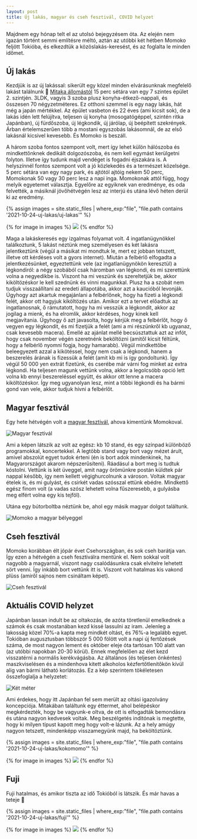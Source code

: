 ```yaml
---
layout: post
title: Új lakás, magyar és cseh fesztivál, COVID helyzet
---
```


Majdnem egy hónap telt el az utolsó bejegyzésem óta. Az elején nem igazán történt semmi említésre méltó, aztán az utóbbi két hétben Momoko feljött Tokióba, és elkezdtük a közöslakás-keresést, és az foglalta le minden időmet.

<!--break-->

## Új lakás

Kezdjük is az új lakással: sikerült egy közel minden elvárásunknak megfelelő lakást találnunk 🥳 [Mitaka állomástól](https://goo.gl/maps/LctnTVcL5t6dEY8v6) 15 perc sétára van egy 7 szintes épület 2. szintjén. 3LDK, vagyis 3 szoba plusz konyha-étkező-nappali, és összesen 70 négyzetméteres. Ez otthoni szemmel is egy nagy lakás, hát még a japán mértékkel. Az épület vasbeton és 22 éves (ami kicsit sok), de a lakás idén lett felújítva, teljesen új konyha (mosogatógéppel, szintén ritka Japánban), új fürdőszoba, új légkondik, új járólap, új beépített szekrények. Árban értelemszerűen több a mostani egyszobás lakásomnál, de az első lakásnál kicsivel kevesebb. És Momoko is beszáll.

A három szoba fontos szempont volt, mert így lehet külön hálószoba és mindkettőnknek dedikált dolgozószoba, és nem kell egymást kerülgetni folyton. Illetve így tudunk majd vendéget is fogadni éjszakára is. A helyszínnél fontos szempont volt a jó közlekedés és a természet közelsége. 5 perc sétára van egy nagy park, és ajtótól ajtóig nekem 50 perc, Momokonak 50 vagy 30 perc lesz a napi inga. Momokonak attól függ, hogy melyik egyetemet választja. Egyelőre az egyiknek van eredménye, és oda felvették, a másiknál jövőhétvégén lesz az interjú és utána lévő héten derül ki az eredmény.

{% assign images = site.static_files | where_exp:"file", "file.path contains '2021-10-24-uj-lakas/uj-lakas'" %}
<p class="autogallery">
{% for image in images %}
    <a href="{{ site.baseurl }}{{ image.path }}"><img src="{{ site.baseurl }}{{ image.path }}" class="autogallery-img"></a>
{% endfor %}
</p>

Maga a lakáskeresés egy izgalmas folyamat volt. 4 ingatlanügynökkel találkoztunk, 5 lakást néztünk meg személyesen és két lakásra jelentkeztünk (végül a másikat mi mondtuk le, mert ez jobban tetszett, illetve ott kérdéses volt a gyors internet). Miután a felbérlő elfogadta a jelentkezésünket, egyeztettünk vele (az ingatlanügynökön keresztül) a légkondiról: a négy szobából csak háromban van légkondi, és mi szerettünk volna a negyedikbe is. Viszont ha mi veszünk és szereltetjük be, akkor kiköltözéskor le kell szednünk és vinni magunkkal. Plusz ha a szobát nem tudjuk visszaállítani az eredeti állapotába, akkor azt a kaucióból levonják. Úgyhogy azt akartuk megajánlani a felbérlőnek, hogy ha fizeti a légkondi felét, akkor ott hagyjuk kiköltözés után. Amikor ezt a tervet előadtuk az ingatlanosnak, ő rámutatott, hogy ha mi vesszük a légkondit, akkor az jogilag a mienk, és ha elromlik, akkor kérdéses, hogy kinek kell megjavítania. Úgyhogy ő azt javasolta, hogy kérjük meg a felbérlőt, hogy ő vegyen egy légkondit, és mi fizetjük a felét (ami a mi részünkről kb ugyanaz, csak kevesebb macera). Emellé az ajánlat mellé becsúsztattuk azt az infót, hogy csak november végén szeretnénk beköltözni (amitől kicsit féltünk, hogy a felbérlő nyomni fogja, hogy hamarabb). Végül mindkettőbe beleegyezett azzal a kikötéssel, hogy nem csak a légkondi, hanem a beszerelés árának is fizessük a felét (amit kb mi is így gondoltunk). Így végül 50 000 yen extrát fizetünk, és cserébe már várni fog minket az extra légkondi. Ha teljesen magunk vettünk volna, akkor a legolcsóbb opció lett volna kb ennyi beszereléssel együtt, és akkor ott lenne a macera kiköltözéskor. Így meg ugyanolyan lesz, mint a többi légkondi és ha bármi gond van vele, akkor tudjuk hívni a felbérlőt.

## Magyar fesztivál

Egy hete hétvégén volt a [magyar fesztivál](https://www.facebook.com/HungarianCultureTokyo/posts/380134073815229), ahova kimentünk Momokoval. 

![Magyar fesztivál](/assets/2021-10-24-uj-lakas/PXL_20211016_031114738.jpeg#lb)

Ami a képen látszik az volt az egész: kb 10 stand, és egy színpad különböző programokkal, koncertekkel. A legtöbb stand vagy bort vagy mézet árult, amivel abszolút egyet tudok érteni (én is bort adok mindenkinek, ha Magyarországot akarom népszerűsíteni). Ráadásul a bort meg is tudtuk kóstolni. Vettünk is két üveggel, amit nagy örömünkre postán küldtek pár nappal később, így nem kellett végighurcolnunk a városon. Voltak magyar ételek is, és mi gulyást, és csirkét vadas szósszal ettünk ebédre. Mindkettő egész finom volt (a vadas szósz lehetett volna fűszeresebb, a gulyásba meg elfért volna egy kis tejföl).

Utána egy bútorboltba néztünk be, ahol egy másik magyar dolgot találtunk.

![Momoko a magyar bélyeggel](/assets/2021-10-24-uj-lakas/PXL_20211016_064511503.jpeg#lb)

## Cseh fesztivál

Momoko korábban élt jópár évet Csehországban, és sok cseh barátja van. Így ezen a hétvégén a cseh fesztiválra mentünk el. Nem sokkal volt nagyobb a magyarnál, viszont nagy csalódásunkra csak elvitelre lehetett sört venni. Így inkább bort vettünk itt is. Viszont volt hatalmas kis vakond plüss (amiről sajnos nem csináltam képet).

![Cseh fesztivál](/assets/2021-10-24-uj-lakas/PXL_20211023_063113793.jpeg#lb)

## Aktuális COVID helyzet

Japánban lassan indult be az oltakozás, de azóta töretlenül emelkednek a számok és csak mostanában kezd kissé lassulni az iram. Jelenleg a lakosság közel 70%-a kapta meg mindkét oltást, és 76%-a legalább egyet. Tokióban augusztusban többször 5 000 fölött volt a napi új fertőzések száma, de most nagyon lement és október eleje óta tartósan 100 alatt van (az utóbbi napokban 20-30 körül). Ennek megfelelően az élet kezd visszatérni a normális kerékvágásba. Az általános (és teljesen önkéntes) maszkviselésen és a mindenhova kitett alkoholos kézfertőtlenítőkön kívül alig van bármi látható korlátozás. Ez a kép szerintem tökéletesen összefoglalja a helyzetet:

![Két méter](/assets/2021-10-24-uj-lakas/PXL_20211023_081237069.jpeg#lb)

Ami érdekes, hogy itt Japánban fel sem merült az oltási igazolvány koncepciója. Mitakában találtunk egy éttermet, ahol belépéskor megkérdezték, hogy be vagyunk-e oltva, de ott is elfogadták bemondásra és utána nagyon kedvesek voltak. Meg beszélgetés inditónak is megtette, hogy ki milyen típust kapott meg hogy volt-e lázunk. Az a hely amúgy nagyon tetszett, mindenképp visszamegyünk majd, ha beköltöztünk.

{% assign images = site.static_files | where_exp:"file", "file.path contains '2021-10-24-uj-lakas/kokomomo'" %}
<p class="autogallery">
{% for image in images %}
    <a href="{{ site.baseurl }}{{ image.path }}"><img src="{{ site.baseurl }}{{ image.path }}" class="autogallery-img"></a>
{% endfor %}
</p>

## Fuji

Fuji hatalmas, és amikor tiszta az idő Tokióból is látszik. És már havas a teteje 🤩

{% assign images = site.static_files | where_exp:"file", "file.path contains '2021-10-24-uj-lakas/fuji'" %}
<p class="autogallery">
{% for image in images %}
    <a href="{{ site.baseurl }}{{ image.path }}"><img src="{{ site.baseurl }}{{ image.path }}" class="autogallery-img"></a>
{% endfor %}
</p>